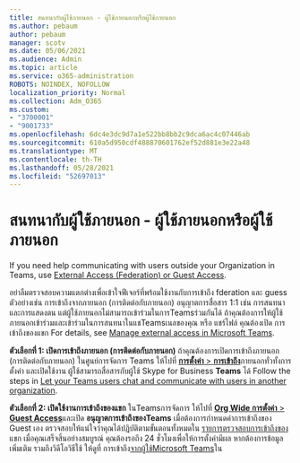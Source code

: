 ```yaml
---
title: สนทนากับผู้ใช้ภายนอก - ผู้ใช้ภายนอกหรือผู้ใช้ภายนอก
ms.author: pebaum
author: pebaum
manager: scotv
ms.date: 05/06/2021
ms.audience: Admin
ms.topic: article
ms.service: o365-administration
ROBOTS: NOINDEX, NOFOLLOW
localization_priority: Normal
ms.collection: Adm_O365
ms.custom:
- "3700001"
- "9001733"
ms.openlocfilehash: 6dc4e3dc9d7a1e522bb8bb2c9dca6ac4c07446ab
ms.sourcegitcommit: 610a5d950cdf488870601762ef52d881e3e22a48
ms.translationtype: MT
ms.contentlocale: th-TH
ms.lasthandoff: 05/28/2021
ms.locfileid: "52697013"
---
```

# <a name="chat-with-external-users---guests-or-federated-users"></a>สนทนากับผู้ใช้ภายนอก - ผู้ใช้ภายนอกหรือผู้ใช้ภายนอก

If you need help communicating with users outside your Organization in Teams, use [External Access (Federation) or Guest Access](/microsoftteams/manage-external-access#external-access-vs-guest-access).

อย่าลืมตรวจสอบความแตกต่างเพื่อเข้าใจฟีเจอร์ที่พร้อมใช้งานกับการเข้าถึง fderation และ guess ตัวอย่างเช่น การเข้าถึงจากภายนอก (การติดต่อกับภายนอก) อนุญาตการสื่อสาร 1:1 เช่น การสนทนาและการแสดงตน แต่ผู้ใช้ภายนอกไม่สามารถเข้าร่วมในการTeamsร่วมกันได้ ถ้าคุณต้องการให้ผู้ใช้ภายนอกเข้าร่วมและเข้าร่วมในการสนทนาในแชTeamsเนลของคุณ หรือ แชร์ไฟล์ คุณต้องเปิด การเข้าถึงของแขก For details, see [Manage external access in Microsoft Teams](/microsoftteams/manage-external-access#external-access-vs-guest-access).

**ตัวเลือกที่ 1: เปิดการเข้าถึงภายนอก (การติดต่อกับภายนอก)** ถ้าคุณต้องการเปิดการเข้าถึงภายนอก (การติดต่อกับภายนอก) ในศูนย์การจัดการ Teams ให้ไปที่ [**การตั้งค่า**  >  **การเข้าถึง**](https://admin.teams.microsoft.com/company-wide-settings/external-communications)ภายนอกทั่วทั้งการตั้งค่า และเปิดใช้งาน ผู้ใช้สามารถสื่อสารกับผู้ใช้ Skype for Business **Teams** ได้ Follow the steps in [Let your Teams users chat and communicate with users in another organization](/microsoftteams/manage-external-access#let-your-teams-users-chat-and-communicate-with-users-in-another-organization).

**ตัวเลือกที่ 2: เปิดใช้งานการเข้าถึงของแขก** ในTeamsการจัดการ ให้ไปที่ [**Org Wide การตั้งค่า**  >  **Guest Access**](https://admin.teams.microsoft.com/company-wide-settings/guest-configuration)และเปิด **อนุญาตการเข้าถึงของTeams** เมื่อต้องการกําหนดค่าการเข้าถึงของ Guest เอง ตรวจสอบให้แน่ใจว่าคุณได้ปฏิบัติตามขั้นตอนทั้งหมดใน [รายการตรวจสอบการเข้าถึงของ](/microsoftteams/guest-access-checklist)แขก เมื่อคุณเสร็จสิ้นอย่างสมบูรณ์ คุณต้องรอถึง 24 ชั่วโมงเพื่อให้การตั้งค่ามีผล หากต้องการข้อมูลเพิ่มเติม รวมถึงวิดีโอวิธีใช้ ให้ดูที่ การเข้าถึง[จากผู้ใช้Microsoft Teams](/microsoftteams/guest-access)ใน